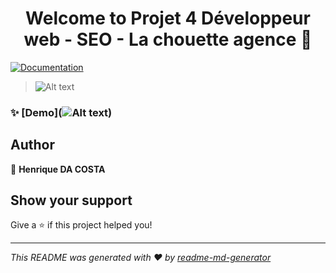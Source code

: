 <h1 align="center">Welcome to Projet 4 Développeur web - SEO - La chouette agence 👋</h1>
<p>
  <a href="![Alt text](/relative/path/to/Readme.jpg?raw=true)" target="_blank">
    <img alt="Documentation" src="https://img.shields.io/badge/documentation-yes-brightgreen.svg" />
  </a>
</p>

> ![Alt text](/relative/path/to/Readme.jpg?raw=true)

### ✨ [Demo](![Alt text](/relative/path/to/Readme.jpg?raw=true))

## Author

👤 **Henrique DA COSTA**


## Show your support

Give a ⭐️ if this project helped you!

***
_This README was generated with ❤️ by [readme-md-generator](https://github.com/kefranabg/readme-md-generator)_